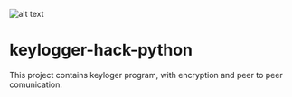 ![alt text](https://github.com/Shelly875/keylogger-hack-python/tree/master/images/keylogger-guide.jpg)
# keylogger-hack-python
This project contains keyloger program, with encryption and peer to peer comunication.

